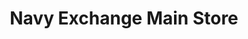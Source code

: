 ---
title: "Navy Exchange Main Store"
url: /port-hueneme/navy-exchange-main-store/
shop: department store
---